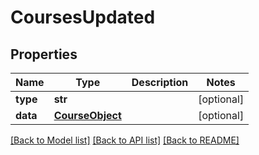 # CoursesUpdated

## Properties
Name | Type | Description | Notes
------------ | ------------- | ------------- | -------------
**type** | **str** |  | [optional] 
**data** | [**CourseObject**](CourseObject.md) |  | [optional] 

[[Back to Model list]](README.md#documentation-for-models) [[Back to API list]](README.md#documentation-for-api-endpoints) [[Back to README]](README.md)


